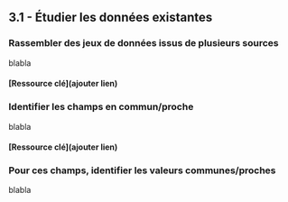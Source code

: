 ## 3.1 - Étudier les données existantes

### Rassembler des jeux de données issus de plusieurs sources 

blabla

#### [Ressource clé](ajouter lien)

### Identifier les champs en commun/proche  

blabla

#### [Ressource clé](ajouter lien)


### Pour ces champs, identifier les valeurs communes/proches

blabla
